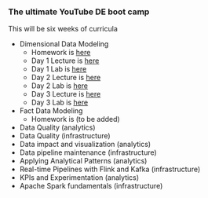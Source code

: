 ### The ultimate YouTube DE boot camp

This will be six weeks of curricula

- Dimensional Data Modeling
  - Homework is [here](materials/1-dimensional-data-modeling/homework/homework.md)
  - Day 1 Lecture is [here](https://www.dataexpert.io/lesson/dimensional-data-modeling-lecture-day-1-yt)
  - Day 1 Lab is [here](https://www.dataexpert.io/lesson/dimensional-data-modeling-lab-day-1-yt)
  - Day 2 Lecture is [here](https://www.dataexpert.io/lesson/dimensional-data-modeling-day-2-lecture-yt)
  - Day 2 Lab is [here](https://www.dataexpert.io/lesson/dimensional-data-modeling-day-2-lab-yt)
  - Day 3 Lecture is [here](https://www.dataexpert.io/lesson/dimensional-data-modeling-day-3-lecture-yt)
  - Day 3 Lab is [here](https://www.dataexpert.io/lesson/dimensional-data-modeling-day-3-lab-yt)
- Fact Data Modeling
  - Homework is (to be added)
- Data Quality (analytics)
- Data Quality (infrastructure)
- Data impact and visualization (analytics)
- Data pipeline maintenance (infrastructure)
- Applying Analytical Patterns (analytics)
- Real-time Pipelines with Flink and Kafka (infrastructure)
- KPIs and Experimentation (analytics)
- Apache Spark fundamentals (infrastructure)
